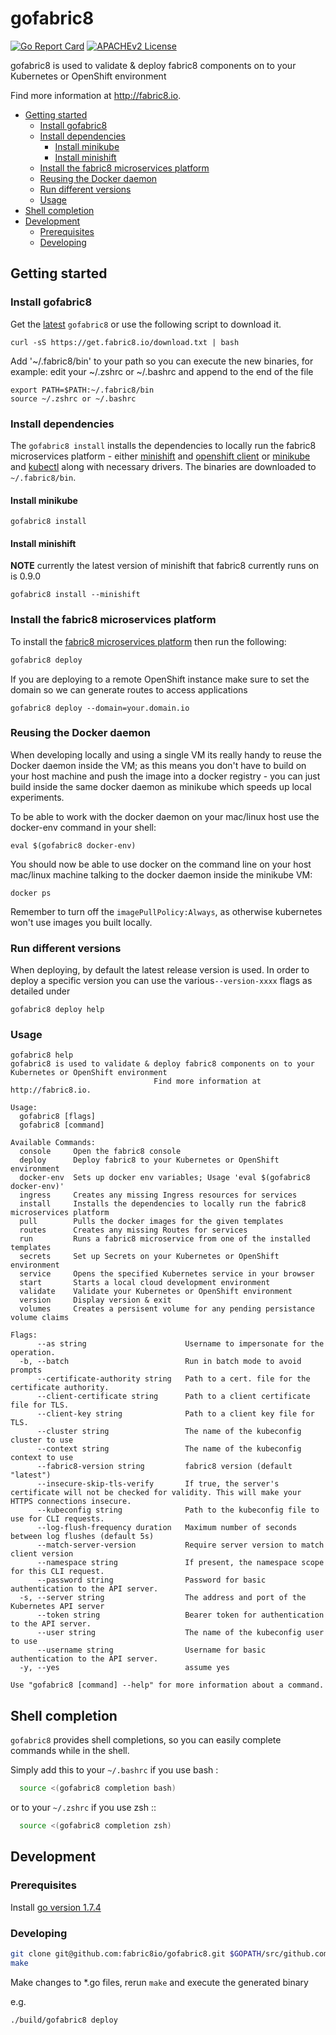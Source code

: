 # gofabric8

[![Go Report Card](https://goreportcard.com/badge/github.com/fabric8io/gofabric8)](https://goreportcard.com/report/github.com/fabric8io/gofabric8)
[![APACHEv2 License](https://img.shields.io/badge/license-APACHEv2-blue.svg)](https://github.com/fabric8io/gofabric8/blob/master/LICENSE)

gofabric8 is used to validate & deploy fabric8 components on to your Kubernetes
or OpenShift environment

Find more information at http://fabric8.io.

<!-- START doctoc generated TOC please keep comment here to allow auto update -->
<!-- DON'T EDIT THIS SECTION, INSTEAD RE-RUN doctoc TO UPDATE -->


- [Getting started](#getting-started)
  - [Install gofabric8](#install-gofabric8)
  - [Install dependencies](#install-dependencies)
    - [Install minikube](#install-minikube)
    - [Install minishift](#install-minishift)
  - [Install the fabric8 microservices platform](#install-the-fabric8-microservices-platform)
  - [Reusing the Docker daemon](#reusing-the-docker-daemon)
  - [Run different versions](#run-different-versions)
  - [Usage](#usage)
- [Shell completion](#shell-completion)
- [Development](#development)
  - [Prerequisites](#prerequisites)
  - [Developing](#developing)

<!-- END doctoc generated TOC please keep comment here to allow auto update -->

## Getting started

### Install gofabric8

Get the [latest](https://github.com/fabric8io/gofabric8/releases/latest/)
`gofabric8` or use the following script to download it.

```
curl -sS https://get.fabric8.io/download.txt | bash
```

Add '~/.fabric8/bin' to your path so you can execute the new binaries, for
example: edit your ~/.zshrc or ~/.bashrc and append to the end of the file

```
export PATH=$PATH:~/.fabric8/bin
source ~/.zshrc or ~/.bashrc
```

### Install dependencies

The `gofabric8 install` installs the dependencies to locally run the fabric8
microservices platform - either [minishift][minishift] and [openshift
client][oc] or [minikube][minikube] and [kubectl][kubectl] along with necessary
drivers. The binaries are downloaded to `~/.fabric8/bin`.

#### Install minikube

```
gofabric8 install
```

#### Install minishift

__NOTE__ currently the latest version of minishift that fabric8 currently runs on is 0.9.0
```
gofabric8 install --minishift
```

### Install the fabric8 microservices platform

To install the [fabric8 microservices platform](http://fabric8.io/) then run the following:

```sh
gofabric8 deploy
```

If you are deploying to a remote OpenShift instance make sure to set the domain
so we can generate routes to access applications

```
gofabric8 deploy --domain=your.domain.io
```

### Reusing the Docker daemon

When developing locally and using a single VM its really handy to reuse the
Docker daemon inside the VM; as this means you don't have to build on your host
machine and push the image into a docker registry - you can just build inside
the same docker daemon as minikube which speeds up local experiments.

To be able to work with the docker daemon on your mac/linux host use the
docker-env command in your shell:

```
eval $(gofabric8 docker-env)
```

You should now be able to use docker on the command line on your host mac/linux
machine talking to the docker daemon inside the minikube VM:

```
docker ps
```

Remember to turn off the `imagePullPolicy:Always`, as otherwise kubernetes won't
use images you built locally.

### Run different versions

When deploying, by default the latest release version is used. In order to
deploy a specific version you can use the various`--version-xxxx` flags as
detailed under

```
gofabric8 deploy help
```

### Usage

```
gofabric8 help
gofabric8 is used to validate & deploy fabric8 components on to your Kubernetes or OpenShift environment
								Find more information at http://fabric8.io.

Usage:
  gofabric8 [flags]
  gofabric8 [command]

Available Commands:
  console     Open the fabric8 console
  deploy      Deploy fabric8 to your Kubernetes or OpenShift environment
  docker-env  Sets up docker env variables; Usage 'eval $(gofabric8 docker-env)'
  ingress     Creates any missing Ingress resources for services
  install     Installs the dependencies to locally run the fabric8 microservices platform
  pull        Pulls the docker images for the given templates
  routes      Creates any missing Routes for services
  run         Runs a fabric8 microservice from one of the installed templates
  secrets     Set up Secrets on your Kubernetes or OpenShift environment
  service     Opens the specified Kubernetes service in your browser
  start       Starts a local cloud development environment
  validate    Validate your Kubernetes or OpenShift environment
  version     Display version & exit
  volumes     Creates a persisent volume for any pending persistance volume claims

Flags:
      --as string                      Username to impersonate for the operation.
  -b, --batch                          Run in batch mode to avoid prompts
      --certificate-authority string   Path to a cert. file for the certificate authority.
      --client-certificate string      Path to a client certificate file for TLS.
      --client-key string              Path to a client key file for TLS.
      --cluster string                 The name of the kubeconfig cluster to use
      --context string                 The name of the kubeconfig context to use
      --fabric8-version string         fabric8 version (default "latest")
      --insecure-skip-tls-verify       If true, the server's certificate will not be checked for validity. This will make your HTTPS connections insecure.
      --kubeconfig string              Path to the kubeconfig file to use for CLI requests.
      --log-flush-frequency duration   Maximum number of seconds between log flushes (default 5s)
      --match-server-version           Require server version to match client version
      --namespace string               If present, the namespace scope for this CLI request.
      --password string                Password for basic authentication to the API server.
  -s, --server string                  The address and port of the Kubernetes API server
      --token string                   Bearer token for authentication to the API server.
      --user string                    The name of the kubeconfig user to use
      --username string                Username for basic authentication to the API server.
  -y, --yes                            assume yes

Use "gofabric8 [command] --help" for more information about a command.
```

## Shell completion

``gofabric8`` provides shell completions, so you can easily complete commands while in the shell.

Simply add this to your ``~/.bashrc`` if you use bash :

```sh
  source <(gofabric8 completion bash)
```

or to your ``~/.zshrc`` if you use zsh ::

```sh
  source <(gofabric8 completion zsh)
```

## Development

### Prerequisites

Install [go version 1.7.4](https://golang.org/doc/install)

### Developing

```sh
git clone git@github.com:fabric8io/gofabric8.git $GOPATH/src/github.com/fabric8io/gofabric8
make
```

Make changes to *.go files, rerun `make` and execute the generated binary

e.g.

```sh
./build/gofabric8 deploy

```

[kubectl]: https://kubernetes.io/docs/reference/kubectl/overview/
[minikube]: https://github.com/kubernetes/minikube
[minishift]: https://github.com/minishift/minishift
[oc]: https://docs.openshift.org/latest/cli_reference/index.html
